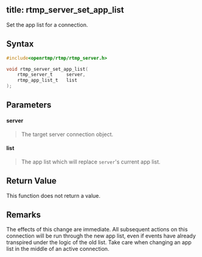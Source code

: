 title: rtmp_server_set_app_list
--------------------------

Set the app list for a connection.

## Syntax ##

```c
#include<openrtmp/rtmp/rtmp_server.h>

void rtmp_server_set_app_list( 
	rtmp_server_t     server, 
	rtmp_app_list_t   list
);
```

## Parameters ##
#### server ####
> The target server connection object.

#### list ####
> The app list which will replace `server`'s current app list.

## Return Value ##
This function does not return a value.

## Remarks ##
The effects of this change are immediate. All subsequent actions on this connection will be run through the new app list, even if events have already transpired under the logic of the old list. Take care when changing an app list in the middle of an active connection.
